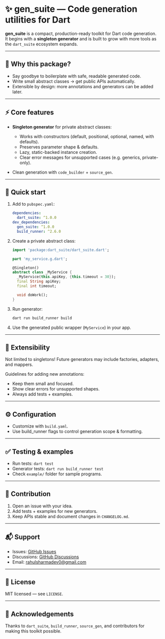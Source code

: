 
# ✨ gen\_suite — Code generation utilities for Dart

**gen\_suite** is a compact, production-ready toolkit for Dart code generation.
It begins with a **singleton generator** and is built to grow with more tools as the `dart_suite` ecosystem expands.

---

## 🚀 Why this package?

* Say goodbye to boilerplate with safe, readable generated code.
* Write small abstract classes → get public APIs automatically.
* Extensible by design: more annotations and generators can be added later.

---

## ⚡ Core features

* **Singleton generator** for private abstract classes:

  * Works with constructors (default, positional, optional, named, with defaults).
  * Preserves parameter shape & defaults.
  * Lazy, static-backed instance creation.
  * Clear error messages for unsupported cases (e.g. generics, private-only).
* Clean generation with `code_builder` + `source_gen`.

---

## 🏃 Quick start

1. Add to `pubspec.yaml`:

   ```yaml
   dependencies:
     dart_suite: ^1.0.0
   dev_dependencies:
     gen_suite: ^1.0.0
     build_runner: ^2.6.0
   ```

2. Create a private abstract class:

   ```dart
   import 'package:dart_suite/dart_suite.dart';

   part 'my_service.g.dart';

   @Singleton()
   abstract class _MyService {
     _MyService(this.apiKey, {this.timeout = 30});
     final String apiKey;
     final int timeout;

     void doWork();
   }
   ```

3. Run generator:

   ```bash
   dart run build_runner build
   ```

4. Use the generated public wrapper (`MyService`) in your app.

---

## 🌱 Extensibility

Not limited to singletons!
Future generators may include factories, adapters, and mappers.

Guidelines for adding new annotations:

* Keep them small and focused.
* Show clear errors for unsupported shapes.
* Always add tests + examples.

---

## ⚙️ Configuration

* Customize with `build.yaml`.
* Use build\_runner flags to control generation scope & formatting.

---

## ✅ Testing & examples

* Run tests: `dart test`
* Generator tests: `dart run build_runner test`
* Check `example/` folder for sample programs.

---

## 🤝 Contribution

1. Open an issue with your idea.
2. Add tests + examples for new generators.
3. Keep APIs stable and document changes in `CHANGELOG.md`.

---

## 📬 Support

* Issues: [GitHub Issues](https://github.com/rahulsharmadev0/suite/issues)
* Discussions: [GitHub Discussions](https://github.com/rahulsharmadev0/suite/discussions)
* Email: [rahulsharmadev0@gmail.com](mailto:rahulsharmadev0@gmail.com)

---

## 📜 License

MIT licensed — see `LICENSE`.

---

## 🙏 Acknowledgements

Thanks to `dart_suite`, `build_runner`, `source_gen`, and contributors for making this toolkit possible.

